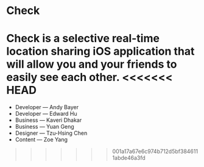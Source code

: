 # Check

Check is a selective real-time location sharing iOS application that will allow you and your friends to easily see each other.
<<<<<<< HEAD
=======


- Developer — Andy Bayer
- Developer — Edward Hu
- Business — Kaveri Dhakar
- Business — Yuan Geng
- Designer — Tzu-Hsing Chen
- Content — Zoe Yang
>>>>>>> 001a17a67e6c974b712d5bf3846111abde46a3fd
